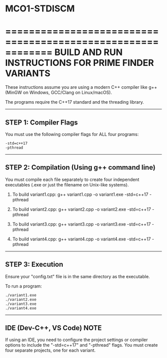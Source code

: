 # MCO1-STDISCM
============================================================
BUILD AND RUN INSTRUCTIONS FOR PRIME FINDER VARIANTS
============================================================

These instructions assume you are using a modern C++ compiler like g++ (MinGW on Windows, GCC/Clang on Linux/macOS).

The programs require the C++17 standard and the threading library.

------------------------------------------------------------
STEP 1: Compiler Flags
------------------------------------------------------------
You must use the following compiler flags for ALL four programs:

    -std=c++17
    -pthread 

------------------------------------------------------------
STEP 2: Compilation (Using g++ command line)
------------------------------------------------------------
You must compile each file separately to create four independent executables (.exe or just the filename on Unix-like systems).

1.  To build variant1.cpp:
    g++ variant1.cpp -o variant1.exe -std=c++17 -pthread

2.  To build variant2.cpp:
    g++ variant2.cpp -o variant2.exe -std=c++17 -pthread

3.  To build variant3.cpp:
    g++ variant3.cpp -o variant3.exe -std=c++17 -pthread

4.  To build variant4.cpp:
    g++ variant4.cpp -o variant4.exe -std=c++17 -pthread

------------------------------------------------------------
STEP 3: Execution
------------------------------------------------------------
Ensure your "config.txt" file is in the same directory as the executable.

To run a program:

    ./variant1.exe
    ./variant2.exe
    ./variant3.exe
    ./variant4.exe

------------------------------------------------------------
IDE (Dev-C++, VS Code) NOTE
------------------------------------------------------------
If using an IDE, you need to configure the project settings or compiler options to include the "-std=c++17" and "-pthread" flags. You must create four separate projects, one for each variant.
